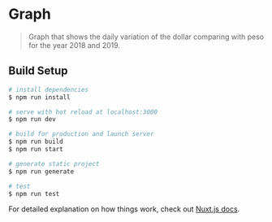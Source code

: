 # Graph

> Graph that shows the daily variation of the dollar comparing with peso for the year 2018 and 2019.

## Build Setup

``` bash
# install dependencies
$ npm run install

# serve with hot reload at localhost:3000
$ npm run dev

# build for production and launch server
$ npm run build
$ npm run start

# generate static project
$ npm run generate

# test
$ npm run test
```

For detailed explanation on how things work, check out [Nuxt.js docs](https://nuxtjs.org).
